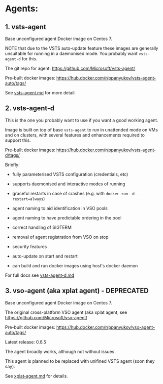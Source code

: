 # Agents:


## 1. vsts-agent

Base unconfigured agent Docker image on Centos 7.

NOTE that due to the VSTS auto-update feature these images are generally
unsuitable for running in a daemonised mode. You probably want `vsts-agent-d`
for this.

The git repo for agent: https://github.com/Microsoft/vsts-agent/

Pre-built docker images: https://hub.docker.com/r/ppanyukov/vsts-agent-auto/tags/

See [vsts-agent.md](https://github.com/ppanyukov/vso-agent-docker/blob/master/vsts-agent.md) for more detail.


## 2. vsts-agent-d

This is the one you probably want to use if you want a good working agent.

Image is built on top of base `vsts-agent` to run in unattended
mode on VMs and on clusters, with several features and enhancements
required to support this.

Pre-built docker images: https://hub.docker.com/r/ppanyukov/vsts-agent-d/tags/

Briefly:

- fully parameterised VSTS configuration (credentials, etc)

- supports daemonised and interactive modes of running

- graceful restarts in case of crashes 
  (e.g. with `docker run -d --restart=always`)

- agent naming to aid identification in VSO pools

- agent naming to have predictable ordering in the pool

- correct handling of SIGTERM

- removal of agent registration from VSO on stop

- security features

- auto-update on start and restart

- can build and run docker images using host's docker daemon


For full docs see [vsts-agent-d.md](https://github.com/ppanyukov/vso-agent-docker/blob/master/vsts-agent-d.md)



## 3. vso-agent (aka xplat agent) - DEPRECATED

Base unconfigured agent Docker image on Centos 7.

The original cross-platform VSO agent (aka xplat agent, see https://github.com/Microsoft/vso-agent)

Pre-built docker images: https://hub.docker.com/r/ppanyukov/vso-agent-auto/tags/

Latest release: 0.6.5

The agent broadly works, although not without issues.

This agent is planned to be replaced with unifined VSTS agent (soon they say).

See [xplat-agent.md](https://github.com/ppanyukov/vso-agent-docker/blob/master/vso-agent.md) for details.


